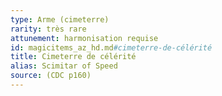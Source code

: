 ```yaml
---
type: Arme (cimeterre)
rarity: très rare
attunement: harmonisation requise
id: magicitems_az_hd.md#cimeterre-de-célérité
title: Cimeterre de célérité
alias: Scimitar of Speed
source: (CDC p160)
---
```


